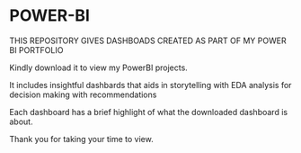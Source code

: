 # POWER-BI
THIS REPOSITORY GIVES DASHBOADS CREATED AS PART OF MY POWER BI PORTFOLIO

Kindly download it to view my PowerBI projects.

It includes insightful dashbards that aids in storytelling with EDA analysis for decision making with recommendations

Each dashboard has a brief highlight of what the downloaded dashboard is about.

Thank you for taking your time to view.

